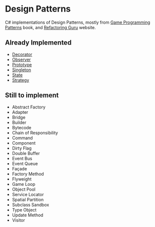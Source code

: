 # Design Patterns

C# implementations of Design Patterns, mostly from [Game Programming Patterns](http://gameprogrammingpatterns.com/) book, and [Refactoring Guru](https://refactoring.guru/design-patterns) website.

## Already Implemented

- [Decorator](DesignPatterns/DesignPatterns/Decorator.cs)
- [Observer](DesignPatterns/DesignPatterns/Observer.cs)
- [Prototype](DesignPatterns/DesignPatterns/Prototype.cs)
- [Singleton](DesignPatterns/DesignPatterns/Singleton.cs)
- [State](DesignPatterns/DesignPatterns/State.cs)
- [Strategy](DesignPatterns/DesignPatterns/Strategy.cs)

## Still to implement

- Abstract Factory
- Adapter
- Bridge
- Builder
- Bytecode
- Chain of Responsibility
- Command
- Component
- Dirty Flag
- Double Buffer
- Event Bus
- Event Queue
- Façade
- Factory Method
- Flyweight
- Game Loop
- Object Pool
- Service Locator
- Spatial Partition
- Subclass Sandbox
- Type Object
- Update Method
- Visitor
